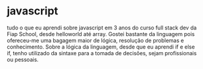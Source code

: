 # javascript
tudo o que eu aprendi sobre javascript em  3 anos do curso full  stack dev da  Fiap School, desde helloworld até array. Gostei bastante da linguagem pois ofereceu-me uma bagagem maior de lógica, resolução de problemas e conhecimento. Sobre a lógica da linguagem, desde que eu aprendi if e else if, tenho utilizado da sintaxe para a tomada de decisões, sejam profissionais ou  pessoais.
